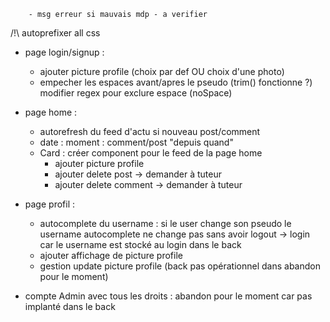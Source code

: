 <!-- - Stocker le token en local storage : méthode utilisée ici fonctionne normalement -->
<!-- - useContext : islogged pas opérationnel -> fait par authStorage.js -->
<!-- - temps de chargement login trop long: -->
<!-- - ajouter un spin pour symboliser le chargement -> ok -->
		- msg erreur si mauvais mdp - a verifier

/!\ autoprefixer all css

- page login/signup : 
	- ajouter picture profile (choix par def OU choix d'une photo)
	- empecher les espaces avant/apres le pseudo (trim() fonctionne ?) modifier regex pour exclure espace (noSpace)

- page home : 
	<!-- - btn retour top
	- cacher btn "créer un post" si user pas loggé	-> ok -->
	- autorefresh du feed d'actu si nouveau post/comment
	- date : moment : comment/post "depuis quand"
	- Card : créer component pour le feed de la page home
		- ajouter picture profile
		- ajouter delete post -> demander à tuteur
		- ajouter delete comment -> demander à tuteur

	<!-- - responsiv : 
		- feed margin -->

- page profil : 
	- autocomplete du username : si le user change son pseudo le username autocomplete ne change pas sans avoir logout -> login car le username est stocké au login dans le back
	- ajouter affichage de picture profile
	- gestion update picture profile (back pas opérationnel dans abandon pour le moment)

- compte Admin avec tous les droits : abandon pour le moment car pas implanté dans le back

<!-- - navBar : 
	-responsiv menu déroulant -->




<!-- front : 
LOGIN : 
-> axios : stocker le token en localstorage (look tuto)
-> configurer axios pour récuperer le token barearer 
-> useContext : isLogged ?

hide btn hom create post
securiser pages home / create post = > si pas log go page login

temps de login long ?

style home ? le feed d'actu => auto refresh ? -->

<!-- Navbar : changer les btn si user is logged -->
<!-- Home : recupérer tous les posts : refresh provider ? -->
<!-- Posts : creer un post -->
 <!-- comments : creer un comment -->
 <!-- get one post ?   -->
 <!-- injecter le post dans l'entete comment
 delete post -> logo delete
 delete comment -> logo delete

slice date et heure pour affichage dans le feed

img post ? img user ?  
update post -->

<!-- profile : edit profile update = username + password -->

<!-- logout : permettre la deco du user -->

<!-- style : home + post + comments

back : 
valider token dans le creat post -->